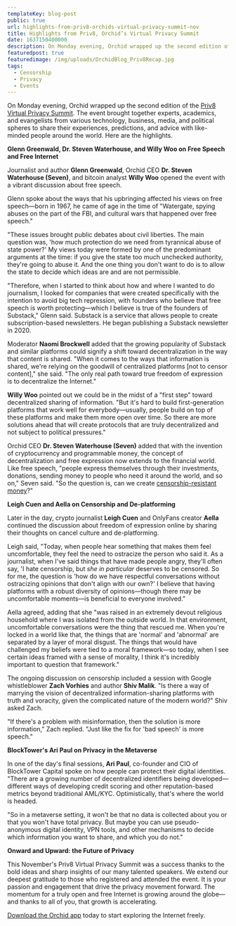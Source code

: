 ```yaml
---
templateKey: blog-post
public: true
url: highlights-from-priv8-orchids-virtual-privacy-summit-nov
title: Highlights from Priv8, Orchid’s Virtual Privacy Summit
date: 1637150400000
description: On Monday evening, Orchid wrapped up the second edition of the Priv8 Virtual Privacy Summit. The event brought together experts, academics, and evangelists from various technology, business, media, and political spheres to share their experiences, predictions, and advice with like-minded people around the world. Here are the highlights.
featuredpost: true
featuredimage: /img/uploads/OrchidBlog_Priv8Recap.jpg
tags:
  - Censorship
  - Privacy
  - Events
---
```

On Monday evening, Orchid wrapped up the second edition of the [Priv8 Virtual Privacy Summit](https://www.youtube.com/watch?v=m6eqn72dqzs&ab_channel=OrchidLabs). The event brought together experts, academics, and evangelists from various technology, business, media, and political spheres to share their experiences, predictions, and advice with like-minded people around the world. Here are the highlights.

**Glenn Greenwald, Dr. Steven Waterhouse, and Willy Woo on Free Speech and Free Internet**

Journalist and author **Glenn Greenwald**, Orchid CEO **Dr. Steven Waterhouse (Seven)**, and bitcoin analyst **Willy Woo** opened the event with a vibrant discussion about free speech.

Glenn spoke about the ways that his upbringing affected his views on free speech—born in 1967, he came of age in the time of "Watergate, spying abuses on the part of the FBI, and cultural wars that happened over free speech."

"These issues brought public debates about civil liberties. The main question was, 'how much protection do we need from tyrannical abuse of state power?' My views today were formed by one of the predominant arguments at the time: if you give the state too much unchecked authority, they're going to abuse it. And the one thing you don't want to do is to allow the state to decide which ideas are and are not permissible.

"Therefore, when I started to think about how and where I wanted to do journalism, I looked for companies that were created specifically with the intention to avoid big tech repression, with founders who believe that free speech is worth protecting—which I believe is true of the founders of Substack," Glenn said. Substack is a service that allows people to create subscription-based newsletters. He began publishing a Substack newsletter in 2020.

Moderator **Naomi Brockwell** added that the growing popularity of Substack and similar platforms could signify a shift toward decentralization in the way that content is shared. "When it comes to the ways that information is shared, we're relying on the goodwill of centralized platforms [not to censor content]," she said. "The only real path toward true freedom of expression is to decentralize the Internet."

**Willy Woo** pointed out we could be in the midst of a "first step" toward decentralized sharing of information. "But it's hard to build first-generation platforms that work well for everybody—usually, people build on top of these platforms and make them more open over time. So there are more solutions ahead that will create protocols that are truly decentralized and not subject to political pressures."

Orchid CEO **Dr. Steven Waterhouse (Seven)** added that with the invention of cryptocurrency and programmable money, the concept of decentralization and free expression now extends to the financial world. Like free speech, "people express themselves through their investments, donations, sending money to people who need it around the world, and so on," Seven said. "So the question is, can we create [censorship-resistant money](https://blog.orchid.com/orchid-ceo-dr-steven-waterhouse-speaks-at-web-summit-2021/)?"

**Leigh Cuen and Aella on Censorship and De-platforming**

Later in the day, crypto journalist **Leigh Cuen** and OnlyFans creator **Aella** continued the discussion about freedom of expression online by sharing their thoughts on cancel culture and de-platforming.

Leigh said, "Today, when people hear something that makes them feel uncomfortable, they feel the need to ostracize the person who said it. As a journalist, when I've said things that have made people angry, they'll often say, 'I hate censorship, but *she in particular* deserves to be censored. So for me, the question is 'how do we have respectful conversations without ostracizing opinions that don't align with our own?' I believe that having platforms with a robust diversity of opinions—though there may be uncomfortable moments—is beneficial to everyone involved."

Aella agreed, adding that she "was raised in an extremely devout religious household where I was isolated from the outside world. In that environment, uncomfortable conversations were the thing that rescued me. When you're locked in a world like that, the things that are 'normal' and 'abnormal' are separated by a layer of moral disgust. The things that would have challenged my beliefs were tied to a moral framework—so today, when I see certain ideas framed with a sense of morality, I think it's incredibly important to question that framework."

The ongoing discussion on censorship included a session with Google whistleblower **Zach Vorhies** and author **Shiv Malik**. "Is there a way of marrying the vision of decentralized information-sharing platforms with truth and voracity, given the complicated nature of the modern world?" Shiv asked Zach.

"If there's a problem with misinformation, then the solution is more information," Zach replied. "Just like the fix for 'bad speech' is more speech."

**BlockTower's Ari Paul on Privacy in the Metaverse**

In one of the day's final sessions, **Ari Paul**, co-founder and CIO of BlockTower Capital spoke on how people can protect their digital identities. "There are a growing number of decentralized identifiers being developed—different ways of developing credit scoring and other reputation-based metrics beyond traditional AML/KYC. Optimistically, that's where the world is headed.

"So in a metaverse setting, it won't be that no data is collected about you or that you won't have total privacy. But maybe you can use pseudo-anonymous digital identity, VPN tools, and other mechanisms to decide which information you want to share, and which you do not."

**Onward and Upward: the Future of Privacy**

This November's Priv8 Virtual Privacy Summit was a success thanks to the bold ideas and sharp insights of our many talented speakers. We extend our deepest gratitude to those who registered and attended the event. It is your passion and engagement that drive the privacy movement forward. The momentum for a truly open and free Internet is growing around the globe—and thanks to all of you, that growth is accelerating.

[Download the Orchid app](https://www.orchid.com/download) today to start exploring the Internet freely.